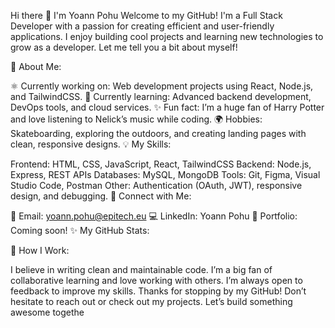 
Hi there 👋 I'm Yoann Pohu
Welcome to my GitHub! I'm a Full Stack Developer with a passion for creating efficient and user-friendly applications. I enjoy building cool projects and learning new technologies to grow as a developer. Let me tell you a bit about myself!

🚀 About Me:

⚛️ Currently working on: Web development projects using React, Node.js, and TailwindCSS.
🌱 Currently learning: Advanced backend development, DevOps tools, and cloud services.
✨ Fun fact: I’m a huge fan of Harry Potter and love listening to Nelick’s music while coding.
🌍 Hobbies: Skateboarding, exploring the outdoors, and creating landing pages with clean, responsive designs.
💡 My Skills:

Frontend: HTML, CSS, JavaScript, React, TailwindCSS
Backend: Node.js, Express, REST APIs
Databases: MySQL, MongoDB
Tools: Git, Figma, Visual Studio Code, Postman
Other: Authentication (OAuth, JWT), responsive design, and debugging.
🔗 Connect with Me:

📧 Email: yoann.pohu@epitech.eu
💻 LinkedIn: Yoann Pohu
🔧 Portfolio: Coming soon!
✨ My GitHub Stats:



🔬 How I Work:

I believe in writing clean and maintainable code.
I’m a big fan of collaborative learning and love working with others.
I’m always open to feedback to improve my skills.
Thanks for stopping by my GitHub! Don’t hesitate to reach out or check out my projects. Let’s build something awesome togethe
